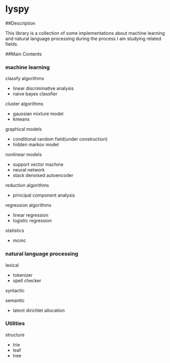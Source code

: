 lyspy
======

##Description

This library is a collection of some implementations about machine learning and natural language processing during the process I am studying related fields. 


##Main Contents

### machine learning

classfy algorithms
- linear discriminative analysis
- naive bayes classfier 

cluster algorithms
- gaussian mixture model
- kmeans

graphical models
- conditional random field(under construction)
- hidden markov model

nonlinear models
- support vector machine
- neural network
- stack denoised autoencoder

reduction algorithms
- principal component analysis

regression algorithms
- linear regression
- logistic regression

statistics
- mcmc

### natural language processing

lexical
- tokenizer
- spell checker

syntactic

semantic
- latent dirichlet allocation


### Utilities

structure
- trie
- leaf
- tree








